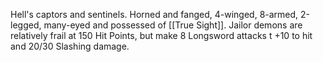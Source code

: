 Hell's captors and sentinels. Horned and fanged, 4-winged, 8-armed, 2-legged, many-eyed and possessed of [[True Sight]]. Jailor demons are relatively frail at 150 Hit Points, but make 8 Longsword attacks t +10 to hit and 20/30 Slashing damage. 